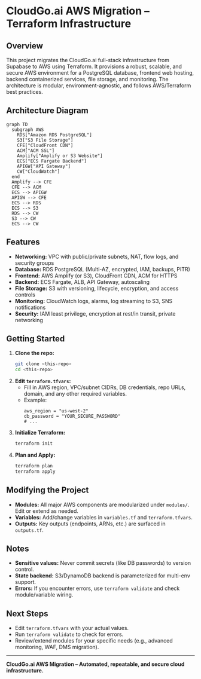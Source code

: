# CloudGo.ai AWS Migration – Terraform Infrastructure

## Overview
This project migrates the CloudGo.ai full-stack infrastructure from Supabase to AWS using Terraform. It provisions a robust, scalable, and secure AWS environment for a PostgreSQL database, frontend web hosting, backend containerized services, file storage, and monitoring. The architecture is modular, environment-agnostic, and follows AWS/Terraform best practices.

## Architecture Diagram
```mermaid
graph TD
  subgraph AWS
    RDS["Amazon RDS PostgreSQL"]
    S3["S3 File Storage"]
    CFE["CloudFront CDN"]
    ACM["ACM SSL"]
    Amplify["Amplify or S3 Website"]
    ECS["ECS Fargate Backend"]
    APIGW["API Gateway"]
    CW["CloudWatch"]
  end
  Amplify --> CFE
  CFE --> ACM
  ECS --> APIGW
  APIGW --> CFE
  ECS --> RDS
  ECS --> S3
  RDS --> CW
  S3 --> CW
  ECS --> CW
```

## Features
- **Networking:** VPC with public/private subnets, NAT, flow logs, and security groups
- **Database:** RDS PostgreSQL (Multi-AZ, encrypted, IAM, backups, PITR)
- **Frontend:** AWS Amplify (or S3), CloudFront CDN, ACM for HTTPS
- **Backend:** ECS Fargate, ALB, API Gateway, autoscaling
- **File Storage:** S3 with versioning, lifecycle, encryption, and access controls
- **Monitoring:** CloudWatch logs, alarms, log streaming to S3, SNS notifications
- **Security:** IAM least privilege, encryption at rest/in transit, private networking

## Getting Started
1. **Clone the repo:**
   ```sh
   git clone <this-repo>
   cd <this-repo>
   ```
2. **Edit `terraform.tfvars`:**
   - Fill in AWS region, VPC/subnet CIDRs, DB credentials, repo URLs, domain, and any other required variables.
   - Example:
     ```hcl
     aws_region = "us-west-2"
     db_password = "YOUR_SECURE_PASSWORD"
     # ...
     ```
3. **Initialize Terraform:**
   ```sh
   terraform init
   ```
4. **Plan and Apply:**
   ```sh
   terraform plan
   terraform apply
   ```

## Modifying the Project
- **Modules:** All major AWS components are modularized under `modules/`. Edit or extend as needed.
- **Variables:** Add/change variables in `variables.tf` and `terraform.tfvars`.
- **Outputs:** Key outputs (endpoints, ARNs, etc.) are surfaced in `outputs.tf`.

## Notes
- **Sensitive values:** Never commit secrets (like DB passwords) to version control.
- **State backend:** S3/DynamoDB backend is parameterized for multi-env support.
- **Errors:** If you encounter errors, use `terraform validate` and check module/variable wiring.

## Next Steps
- Edit `terraform.tfvars` with your actual values.
- Run `terraform validate` to check for errors.
- Review/extend modules for your specific needs (e.g., advanced monitoring, WAF, DMS migration).

---

**CloudGo.ai AWS Migration – Automated, repeatable, and secure cloud infrastructure.**
